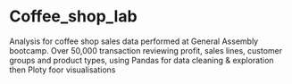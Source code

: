 # Coffee_shop_lab
 Analysis for coffee shop sales data performed at General Assembly bootcamp. Over 50,000 transaction reviewing profit, sales lines, customer groups and product types, using Pandas for data cleaning & exploration then Ploty foor visualisations
